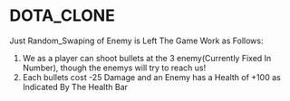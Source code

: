 # DOTA_CLONE
Just Random_Swaping of Enemy is Left
The Game Work as Follows:
1) We as a player can shoot bullets at the 3 enemy(Currently Fixed In Number), though the enemys will try to reach us!
2) Each bullets cost -25 Damage and an Enemy has a Health of +100 as Indicated By The Health Bar
